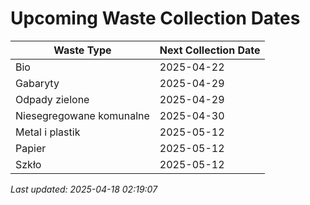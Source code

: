 # Upcoming Waste Collection Dates

| Waste Type | Next Collection Date |
|------------|----------------------|
| Bio | 2025-04-22 |
| Gabaryty | 2025-04-29 |
| Odpady zielone | 2025-04-29 |
| Niesegregowane komunalne | 2025-04-30 |
| Metal i plastik | 2025-05-12 |
| Papier | 2025-05-12 |
| Szkło | 2025-05-12 |


*Last updated: 2025-04-18 02:19:07*
